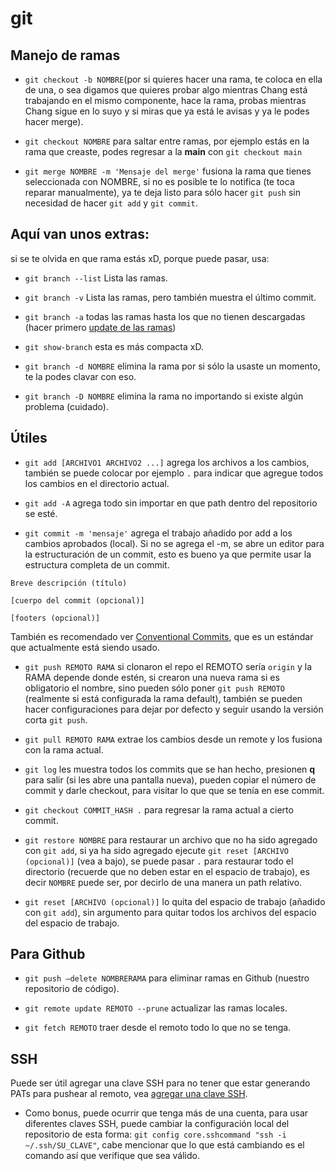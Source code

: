 # git

## Manejo de ramas

- `git checkout -b NOMBRE`(por si quieres hacer una rama, te coloca en ella de una, o sea
digamos que quieres probar algo mientras Chang está trabajando en el mismo componente,
hace la rama, probas mientras Chang sigue en lo suyo y si miras que ya está le avisas y
ya le podes hacer merge).

- `git checkout NOMBRE` para saltar entre ramas, por ejemplo estás en la rama que
creaste, podes regresar a la **main** con `git checkout main`

- `git merge NOMBRE -m 'Mensaje del merge'` fusiona la rama que tienes seleccionada
con NOMBRE, si no es posible te lo notifica (te toca reparar manualmente), ya te deja
listo para sólo hacer `git push` sin necesidad de hacer `git add` y `git commit`.

## Aquí van unos extras:
si se te olvida en que rama estás xD, porque puede pasar, usa:

- `git branch --list` Lista las ramas.

- `git branch -v` Lista las ramas, pero también muestra el último commit.

- `git branch -a` todas las ramas hasta los que no tienen descargadas
(hacer primero [update de las ramas](#para-github))

- `git show-branch` esta es más compacta xD.

- `git branch -d NOMBRE` elimina la rama por si sólo la usaste un momento,
te la podes clavar con eso.

- `git branch -D NOMBRE` elimina la rama no importando si existe algún problema (cuidado).

## Útiles

- `git add [ARCHIVO1 ARCHIVO2 ...]` agrega los archivos a los cambios, también
se puede colocar por ejemplo `.` para indicar que agregue todos los cambios en
el directorio actual.

- `git add -A` agrega todo sin importar en que path dentro del repositorio se esté.

- `git commit -m 'mensaje'` agrega el trabajo añadido por add a los cambios aprobados (local).
Si no se agrega el -m, se abre un editor para la estructuración de un commit, esto
es bueno ya que permite usar la estructura completa de un commit.

```
Breve descripción (título)

[cuerpo del commit (opcional)]

[footers (opcional)]
```

También es recomendado ver [Conventional Commits](https://www.conventionalcommits.org/en/v1.0.0/),
que es un estándar que actualmente está siendo usado.


- `git push REMOTO RAMA` si clonaron el repo el REMOTO sería `origin`
y la RAMA depende donde estén, si crearon una nueva rama si es obligatorio
el nombre, sino pueden sólo poner `git push REMOTO` (realmente si está
configurada la rama default), también se pueden hacer configuraciones
para dejar por defecto y seguir usando la versión corta `git push`.


- `git pull REMOTO RAMA` extrae los cambios desde un remote y los fusiona con la rama
actual.

- `git log` les muestra todos los commits que se han hecho, presionen **q** para salir
(si les abre una pantalla nueva), pueden copiar el número de commit
y darle checkout, para visitar lo que que se tenía en ese commit.

- `git checkout COMMIT_HASH .` para regresar la rama actual a cierto commit.

- `git restore NOMBRE` para restaurar un archivo que no ha sido agregado
con `git add`, si ya ha sido agregado ejecute `git reset [ARCHIVO (opcional)]` (vea a bajo),
se puede pasar `.` para restaurar todo el directorio (recuerde que no deben estar en el
espacio de trabajo), es decir `NOMBRE` puede ser, por decirlo de una manera un path relativo.

- `git reset [ARCHIVO (opcional)]` lo quita del espacio de trabajo
(añadido con `git add`), sin argumento para quitar todos los archivos
del espacio del espacio de trabajo.

## Para Github
- `git push —delete NOMBRERAMA` para eliminar ramas en Github (nuestro repositorio
de código).

- `git remote update REMOTO --prune` actualizar las ramas locales.

- `git fetch REMOTO` traer desde el remoto todo lo que no se tenga.

## SSH
Puede ser útil agregar una clave SSH para no tener que estar generando PATs para
pushear al remoto, vea [agregar una clave SSH](https://docs.github.com/es/authentication/connecting-to-github-with-ssh/adding-a-new-ssh-key-to-your-github-account).

- Como bonus, puede ocurrir que tenga más de una cuenta, para usar diferentes claves
SSH, puede cambiar la configuración local del repositorio de esta forma:
`git config core.sshcommand "ssh -i ~/.ssh/SU_CLAVE"`, cabe mencionar que lo que
está cambiando es el comando así que verifique que sea válido.
